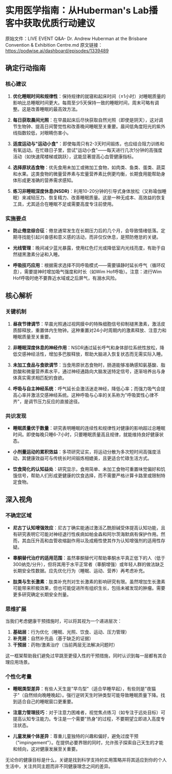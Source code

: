 # 实用医学指南：从Huberman's Lab播客中获取优质行动建议

原始文件：LIVE EVENT Q&A- Dr. Andrew Huberman at the Brisbane Convention & Exhibition Centre.md
原文链接：https://podwise.ai/dashboard/episodes/1339489

## 确定行动指南

### 核心建议
1. **优化睡眠时间和规律性**：保持规律的就寝和起床时间（±1小时）对睡眠质量的影响比总睡眠时间更大。每周至少5天保持一致的睡眠时间，周末可略有调整。这是改善睡眠的最高效方法。

2. **每日获取晨间光照**：在早晨起床后尽快获取自然光照（即使是阴天），这对调节生物钟、提高日间警觉性和改善晚间睡眠至关重要。晨间低角度阳光的紫外线指数较低，对眼睛伤害小。

3. **适度运动与"运动小食"**：即使每周只有2-3天时间锻炼，也应结合阻力训练和有氧运动。在忙碌日子里，尝试"运动小食"——每天进行几次1分钟的高强度活动（如快速爬楼梯或跳跃），这能显著提高心血管健康指标。

4. **选择原状态食物**：优先食用未加工或微加工食物，如肉类、鱼类、蛋类、蔬菜和水果。这类食物的微量营养素与宏量营养素比例更均衡，长期食用能帮助身体形成更准确的营养需求感知。

5. **练习非睡眠深度休息(NSDR)**：利用10-20分钟的引导式身体放松（又称瑜伽睡眠）来减轻压力、恢复精力、改善睡眠质量。这是一种无成本、高效益的恢复工具，尤其适合在睡眠不足或需要高度专注前使用。

### 实施要点
- **防止倦怠综合征**：倦怠通常发生在长期压力后的几个月，会导致情绪低落。定期寻找能引起兴奋感和意义感的活动，而非仅仅休息，是预防倦怠的关键。
  
- **光线管理**：晚间减少蓝光暴露，使用红色灯光或降低室内光线亮度，有助于自然褪黑激素分泌和入睡。
  
- **呼吸技巧应用**：根据需求选择不同呼吸模式——需要镇静时延长呼气（循环叹息），需要提神时增加吸气强度和时长（如Wim Hof呼吸）。注意：进行Wim Hof呼吸时绝不要靠近水域或之后屏气，有溺水风险。

## 核心解析

### 关键机制
1. **昼夜节律调节**：早晨光照通过视网膜中的特殊细胞信号抑制褪黑激素，激活皮质醇释放，重置体内生物钟。这种重置对24小时周期内的激素释放、注意力和睡眠质量至关重要。

2. **非睡眠深度休息的神经作用**：NSDR通过延长呼气和身体部位系统性放松，降低交感神经活性，增加多巴胺释放，帮助大脑进入恢复状态而无需实际入睡。

3. **未加工食品与食欲调节**：当食用原状态食物时，肠道能够准确感知氨基酸、脂肪酸和微量营养素水平，通过神经通路向大脑发送特定信号，逐渐培养出与身体真实需求相匹配的食欲。

4. **呼吸与自主神经系统**：呼气延长会激活迷走神经，降低心率；而强力吸气会提高心率并激活交感神经系统。这种呼吸与心率的关系称为"呼吸窦性心律不齐"，是调节压力反应的直接途径。

### 共识发现
- **睡眠质量优于数量**：研究表明睡眠的连续性和规律性对健康的影响超过总睡眠时间。即使每晚只睡6-7小时，只要睡眠质量高且规律，就能维持良好健康状态。

- **小剂量运动的累积效益**：多项研究证实，将运动分散为多次短时间高强度活动，其健康效益可与传统长时间锻炼相媲美，且更适合忙碌生活方式。

- **饮食简化的认知益处**：研究显示，食用简单、未加工食物可重置味觉偏好和饥饿信号，帮助人们形成更健康的饮食选择，而不需要严格计算卡路里或限制特定食物。

## 深入视角

### 不确定区域
- **尼古丁认知增强效应**：尼古丁确实能通过激活乙酰胆碱受体提高认知功能，且有研究表明它可能对神经退行性疾病如帕金森和阿尔茨海默病有保护作用。然而，其血压升高和血管收缩副作用以及成瘾性使其作为认知增强剂的适用性存疑。

- **睾酮替代治疗的适用范围**：虽然睾酮替代可帮助睾酮水平真正低下的人（低于300纳克/分升），但将其用于水平正常者（睾酮增强）或年轻人群的做法缺乏长期安全性数据。应先优化行为（睡眠、运动、营养）再考虑补充。

- **肽类与生长激素**：肽类补充剂对生长激素的影响研究有限。虽然增加生长激素可能带来积极效果，但也可能促进所有组织生长，包括未被发现的肿瘤。需要更多研究确定长期安全剂量。

### 思维扩展
当我们考虑健康干预措施时，可以将其视为一个递进层次：

1. **基础层**：行为优化（睡眠、光照、饮食、运动、压力管理）
2. **补充层**：自然补充品（基于缺乏的证据）
3. **干预层**：药物/激素治疗（当前两层无法解决问题时）

这一框架帮助我们避免过早跳至更侵入性的干预措施，同时认识到每一层都有其合理应用场景。

### 个性化考量
- **睡眠类型差异**：有些人天生是"早鸟型"（适合早睡早起），有些则是"夜猫子"（自然倾向晚睡晚起）。强行逆转天生时钟类型可能导致睡眠质量下降。找到适合自己的睡眠窗口更重要。

- **注意力管理技巧**：对于注意力困难者，视觉焦点练习（如专注于远处目标）可提高认知专注能力。专注是一个需要"热身"的过程，不要期望立即进入高度专注状态。

- **儿童发展个体差异**：尊重儿童独特的兴趣和偏好，避免过度干预（"impingement"）。在提供必要界限的同时，允许孩子探索自己天生的才能和倾向，这对健康发展至关重要。

无论你的健康目标是什么，关键是找到科学支持的实用策略并将其适应到你的个人生活中，关注共同主题而非不同健康理念之间的差异。
